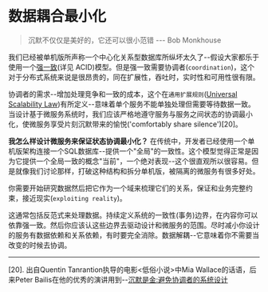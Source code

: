 数据耦合最小化
=============================
> 沉默不仅仅是美好的，它还可以很小范错 --- Bob Monkhouse

我们已经被单机版所声称一个中心化关系型数据库所纵坏太久了--假设大家都乐于使用一个[强一致](http://www.bailis.org/blog/linearizability-versus-serializability/)(详见 ACID)模型。但是强一致需要协调者(`coordination`)，这个对于分布式系统来说是很昂贵的，同在扩展性，吞吐时，实时性和可用性很有限。

协调者的需求--增加处理竞争和一致的成本，这个在`通用扩展规则`([Universal Scalability Law]())有所定义--意味着单个服务不能单独处理但需要等待数据一致。当设计基于微服务系统时，我们应该严格地遵守服务与服务之间状态的协调最小化，使微服务享受片刻沉默带来的愉悦('comfortably share silence')[20]。

**我怎么样设计微服务来保证状态协调最小化？**
在传统中，开发者已经使用一个单机版架构连接一个SQL数据库--提供一个"全局"的一致性。这个模型觉得正常是因为它提供一个全局一致的概念"当前"，一个绝对表现--这个很直观所以很容易。但是就像我们讨论那样，打破这种结构和拆分单机版，被隔离的微服务有很多好处。

你需要开始研究数据然后把它作为一个域来梳理它们的关系，保证和业务完整约束，接近现实(`exploiting reality`)。

这通常包括反范式来处理数据。持续定义系统的一致性(事务)边界，在内容你可以依靠强一致。然后你应该认这些边界去驱动设计和微服务的范围。尽时减小你设计的服务有数据依赖和关系依赖，有时要完全消除。数据解耦--它意味着你不需要当改变的时候去协调。

-------------------------
[20]. 出自Quentin Tanrantion执导的电影<低俗小说>中Mia Wallace的话语，后来Peter Bailis在他的优秀的演讲用到--[沉默是金:避免协调者的系统设计](https://speakerdeck.com/pbailis/silence-is-golden-coordination-avoiding-systems-design)


